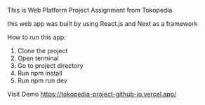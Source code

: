 This is Web Platform Project Assignment from Tokopedia

this web app was built by using React.js and Next as a framework

How to run this app:

1. Clone the project  
2. Open terminal
3. Go to project directory
4. Run npm install
5. Run npm run dev

Visit Demo https://tokopedia-project-github-io.vercel.app/
